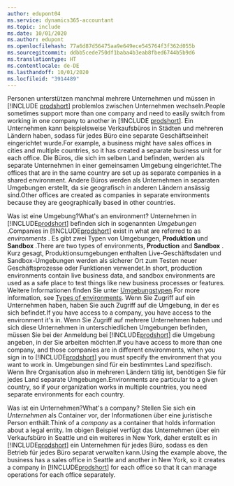 ```yaml
---
author: edupont04
ms.service: dynamics365-accountant
ms.topic: include
ms.date: 10/01/2020
ms.author: edupont
ms.openlocfilehash: 77a6d87d56475aa9e649ece545764f3f362d055b
ms.sourcegitcommit: ddbb5cede750df1baba4b3eab8fbed6744b5b9d6
ms.translationtype: HT
ms.contentlocale: de-DE
ms.lasthandoff: 10/01/2020
ms.locfileid: "3914489"
---
```

<span data-ttu-id="b4f4c-101">Personen unterstützen manchmal mehrere Unternehmen und müssen in [!INCLUDE [prodshort](prodshort.md)] problemlos zwischen Unternehmen wechseln.</span><span class="sxs-lookup"><span data-stu-id="b4f4c-101">People sometimes support more than one company and need to easily switch from working in one company to another in [!INCLUDE [prodshort](prodshort.md)].</span></span> <span data-ttu-id="b4f4c-102">Ein Unternehmen kann beispielsweise Verkaufsbüros in Städten und mehreren Ländern haben, sodass für jedes Büro eine separate Geschäftseinheit eingerichtet wurde.</span><span class="sxs-lookup"><span data-stu-id="b4f4c-102">For example, a business might have sales offices in cities and multiple countries, so it has created a separate business unit for each office.</span></span> <span data-ttu-id="b4f4c-103">Die Büros, die sich im selben Land befinden, werden als separate Unternehmen in einer gemeinsamen Umgebung eingerichtet.</span><span class="sxs-lookup"><span data-stu-id="b4f4c-103">The offices that are in the same country are set up as separate companies in a shared environment.</span></span> <span data-ttu-id="b4f4c-104">Andere Büros werden als Unternehmen in separaten Umgebungen erstellt, da sie geografisch in anderen Ländern ansässig sind.</span><span class="sxs-lookup"><span data-stu-id="b4f4c-104">Other offices are created as companies in separate environments because they are geographically based in other countries.</span></span>  

<span data-ttu-id="b4f4c-105">Was ist eine Umgebung?</span><span class="sxs-lookup"><span data-stu-id="b4f4c-105">What's an environment?</span></span> <span data-ttu-id="b4f4c-106">Unternehmen in [!INCLUDE[prodshort](prodshort.md)] befinden sich in sogenannten *Umgebungen* .</span><span class="sxs-lookup"><span data-stu-id="b4f4c-106">Companies in [!INCLUDE[prodshort](prodshort.md)] exist in what are referred to as *environments* .</span></span> <span data-ttu-id="b4f4c-107">Es gibt zwei Typen von Umgebungen, **Produktion** und **Sandbox** .</span><span class="sxs-lookup"><span data-stu-id="b4f4c-107">There are two types of environments, **Production** and **Sandbox** .</span></span> <span data-ttu-id="b4f4c-108">Kurz gesagt, Produktionsumgebungen enthalten Live-Geschäftsdaten und Sandbox-Umgebungen werden als sicherer Ort zum Testen neuer Geschäftsprozesse oder Funktionen verwendet.</span><span class="sxs-lookup"><span data-stu-id="b4f4c-108">In short, production environments contain live business data, and sandbox environments are used as a safe place to test things like new business processes or features.</span></span> <span data-ttu-id="b4f4c-109">Weitere Informationen finden Sie unter [Umgebungstypen](/dynamics365/business-central/dev-itpro/administration/tenant-admin-center-environments#types-of-environments).</span><span class="sxs-lookup"><span data-stu-id="b4f4c-109">For more information, see [Types of environments](/dynamics365/business-central/dev-itpro/administration/tenant-admin-center-environments#types-of-environments).</span></span> <span data-ttu-id="b4f4c-110">Wenn Sie Zugriff auf ein Unternehmen haben, haben Sie auch Zugriff auf die Umgebung, in der es sich befindet.</span><span class="sxs-lookup"><span data-stu-id="b4f4c-110">If you have access to a company, you have access to the environment it's in.</span></span> <span data-ttu-id="b4f4c-111">Wenn Sie Zugriff auf mehrere Unternehmen haben und sich diese Unternehmen in unterschiedlichen Umgebungen befinden, müssen Sie bei der Anmeldung bei [!INCLUDE[prodshort](prodshort.md)] die Umgebung angeben, in der Sie arbeiten möchten.</span><span class="sxs-lookup"><span data-stu-id="b4f4c-111">If you have access to more than one company, and those companies are in different environments, when you sign in to [!INCLUDE[prodshort](prodshort.md)] you must specify the environment that you want to work in.</span></span> <span data-ttu-id="b4f4c-112">Umgebungen sind für ein bestimmtes Land spezifisch. Wenn Ihre Organisation also in mehreren Ländern tätig ist, benötigen Sie für jedes Land separate Umgebungen.</span><span class="sxs-lookup"><span data-stu-id="b4f4c-112">Environments are particular to a given country, so if your organization works in multiple countries, you need separate environments for each country.</span></span>  

<span data-ttu-id="b4f4c-113">Was ist ein Unternehmen?</span><span class="sxs-lookup"><span data-stu-id="b4f4c-113">What's a company?</span></span> <span data-ttu-id="b4f4c-114">Stellen Sie sich ein *Unternehmen* als Container vor, der Informationen über eine juristische Person enthält.</span><span class="sxs-lookup"><span data-stu-id="b4f4c-114">Think of a *company* as a container that holds information about a legal entity.</span></span> <span data-ttu-id="b4f4c-115">Im obigen Beispiel verfügt das Unternehmen über ein Verkaufsbüro in Seattle und ein weiteres in New York, daher erstellt es in [!INCLUDE[prodshort](prodshort.md)] ein Unternehmen für jedes Büro, sodass es den Betrieb für jedes Büro separat verwalten kann.</span><span class="sxs-lookup"><span data-stu-id="b4f4c-115">Using the example above, the business has a sales office in Seattle and another in New York, so it creates a company in [!INCLUDE[prodshort](prodshort.md)] for each office so that it can manage operations for each office separately.</span></span>  

